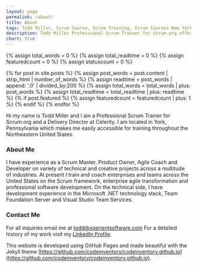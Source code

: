 ```yaml
---
layout: page
permalink: /about/
title: About
tags: Todd Miller, Scrum Course, Scrum Training, Scrum Courses New York, Scrum Courses Pennsylvania, Scrum Courses Maryland, Scrum Courses Virginia, Scrum Courses New Jersey
description: Todd Miller Professional Scrum Trainer for Scrum.org offering Scrum Training and Scrum Courses in the Northeastern United States.
chart: true
---
```


{% assign total_words = 0 %}
{% assign total_readtime = 0 %}
{% assign featuredcount = 0 %}
{% assign statuscount = 0 %}

{% for post in site.posts %}
    {% assign post_words = post.content | strip_html | number_of_words %}
    {% assign readtime = post_words | append: '.0' | divided_by:200 %}
    {% assign total_words = total_words | plus: post_words %}
    {% assign total_readtime = total_readtime | plus: readtime %}
    {% if post.featured %}
    {% assign featuredcount = featuredcount | plus: 1 %}
    {% endif %}
{% endfor %}

Hi my name is Todd Miller and I am a Professional Scrum Trainer for Scrum.org and a Delivery Director at Celerity. I am located in York, Pennsylvania which makes me easily accessible for training throughout the Northeastern United States.

### About Me
I have experience as a Scrum Master, Product Owner, Agile Coach and Developer on variety of technical and creative projects across a multitude of industries. At present I train and coach enterprises and teams across the United States on the Scrum framework, enterprise agile transformation and professional software development. On the technical side, I have development experience in the Microsoft .NET technology stack, Team Foundation Server and Visual Studio Team Services.

### Contact Me
For all inquiries email me at <a href="mailto:todd@xperientsoftware.com" target="_top">todd@xperientsoftware.com</a> For a detailed history of my work visit my <a target="_blank" href="https://linkedin.com/in/todd-miller-16996420">LinkedIn Profile</a>.

This website is developed using GitHub Pages and made beautiful with the Jekyll theme [https://github.com/codeinventory/codeinventory.github.io](https://github.com/codeinventory/codeinventory.github.io).
